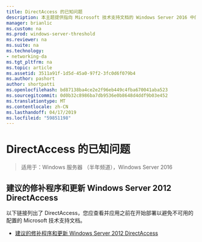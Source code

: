 ```yaml
---
title: DirectAccess 的已知问题
description: 本主题提供指向 Microsoft 技术支持文档的 Windows Server 2016 中的 DirectAccess。
manager: brianlic
ms.custom: na
ms.prod: windows-server-threshold
ms.reviewer: na
ms.suite: na
ms.technology:
- networking-da
ms.tgt_pltfrm: na
ms.topic: article
ms.assetid: 3511a91f-1d5d-45a0-97f2-3fc0d6f079b4
ms.author: pashort
author: shortpatti
ms.openlocfilehash: bd87138ba4ce2e2f96eb449c4fba670041aba523
ms.sourcegitcommit: 0d0b32c8986ba7db9536e0b8648d4ddf9b03e452
ms.translationtype: MT
ms.contentlocale: zh-CN
ms.lasthandoff: 04/17/2019
ms.locfileid: "59851198"
---
```

# <a name="directaccess-known-issues"></a>DirectAccess 的已知问题

>适用于：Windows 服务器 （半年频道），Windows Server 2016


## <a name="recommended-hotfixes-and-updates-for-windows-server-2012-directaccess"></a>建议的修补程序和更新 Windows Server 2012 DirectAccess  
以下链接列出了 DirectAccess，您应查看并应用之前在开始部署以避免不可用的配置的 Microsoft 技术支持文档。  
  
-   [建议的修补程序和更新 Windows Server 2012 DirectAccess](https://support.microsoft.com/kb/2883952)  
  
  


